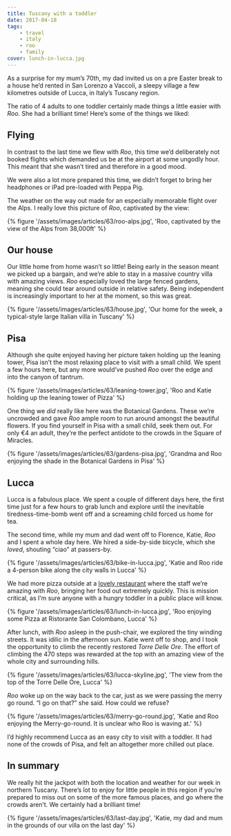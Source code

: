 ```yaml
---
title: Tuscany with a toddler
date: 2017-04-18
tags:
    - travel
    - italy
    - roo
    - family
cover: lunch-in-lucca.jpg
---
```


As a surprise for my mum’s 70th, my dad invited us on a pre Easter break to a house he’d rented in San Lorenzo a Vaccoli, a sleepy village a few kilometres outside of Lucca, in Italy’s Tuscany region.

The ratio of 4 adults to one toddler certainly made things a little easier with _Roo_. She had a brilliant time! Here’s some of the things we liked:

## Flying

In contrast to the last time we flew with _Roo_, this time we’d deliberately not booked flights which demanded us be at the airport at some ungodly hour. This meant that she wasn’t tired and therefore in a good mood. 

We were also a lot more prepared this time, we didn’t forget to bring her headphones or iPad pre-loaded with Peppa Pig. 

The weather on the way out made for an especially memorable flight over the Alps. I really love this picture of _Roo_, captivated by the view:

{% figure '/assets/images/articles/63/roo-alps.jpg', 'Roo, captivated by the view of the Alps from 38,000ft' %}

## Our house

Our little home from home wasn’t so little! Being early in the season meant we picked up a bargain, and we’re able to stay in a massive country villa with amazing views. _Roo_ especially loved the large fenced gardens, meaning she could tear around outside in relative safety. Being independent is increasingly important to her at the moment, so this was great. 

{% figure '/assets/images/articles/63/house.jpg', 'Our home for the week, a typical-style large Italian villa in Tuscany' %}

## Pisa

Although she quite enjoyed having her picture taken holding up the leaning tower, Pisa isn’t the most relaxing place to visit with a small child. We spent a few hours here, but any more would’ve pushed _Roo_ over the edge and into the canyon of tantrum. 

{% figure '/assets/images/articles/63/leaning-tower.jpg', 'Roo and Katie holding up the leaning tower of Pizza' %}

One thing we _did_ really like here was the Botanical Gardens. These we’re uncrowded and gave _Roo_ ample room to run around amongst the beautiful flowers. If you find yourself in Pisa with a small child, seek them out. For only €4 an adult, they’re the perfect antidote to the crowds in the Square of Miracles. 

{% figure '/assets/images/articles/63/gardens-pisa.jpg', 'Grandma and Roo enjoying the shade in the Botanical Gardens in Pisa' %}

## Lucca

Lucca is a fabulous place. We spent a couple of different days here, the first time just for a few hours to grab lunch and explore until the inevitable tiredness-time-bomb went off and a screaming child forced us home for tea. 

The second time, while my mum and dad went off to Florence, Katie, _Roo_ and I spent a whole day here. We hired a side-by-side bicycle, which she _loved_, shouting “ciao” at passers-by.

{% figure '/assets/images/articles/63/bike-in-lucca.jpg', 'Katie and Roo ride a 4-person bike along the city walls in Lucca' %}

We had more pizza outside at a [lovely restaurant](//www.ristorantesancolombanolucca.it/en/) where the staff we’re amazing with _Roo_, bringing her food out extremely quickly. This is mission critical, as I’m sure anyone with a hungry toddler in a public place will know.

{% figure '/assets/images/articles/63/lunch-in-lucca.jpg', 'Roo enjoying some Pizza at Ristorante San Colombano, Lucca' %}

After lunch, with _Roo_ asleep in the push-chair, we explored the tiny winding streets. It was idilic in the afternoon sun. Katie went off to shop, and I took the opportunity to climb the recently restored _Torre Delle Ore_. The effort of climbing the 470 steps was rewarded at the top with an amazing view of the whole city and surrounding hills.

{% figure '/assets/images/articles/63/lucca-skyline.jpg', 'The view from the top of the Torre Delle Ore, Lucca' %}

_Roo_ woke up on the way back to the car, just as we were passing the merry go round. “I go on that?” she said. How could we refuse?

{% figure '/assets/images/articles/63/merry-go-round.jpg', 'Katie and Roo enjoying the Merry-go-round. It is unclear who Roo is waving at.' %}

I’d highly recommend Lucca as an easy city to visit with a toddler. It had none of the crowds of Pisa, and felt an altogether more chilled out place.

## In summary

We really hit the jackpot with both the location and weather for our week in northern Tuscany. There’s lot to enjoy for little people in this region if you’re prepared to miss out on some of the more famous places, and go where the crowds aren’t. We certainly had a brilliant time!

{% figure '/assets/images/articles/63/last-day.jpg', 'Katie, my dad and mum in the grounds of our villa on the last day' %}

